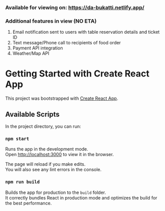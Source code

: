 ### Available for viewing on: https://da-bukatti.netlify.app/ 

### Additional features in view (NO ETA)

1. Email notification sent to users with table reservation details and ticket ID
2. Text message/Phone call to recipients of food order
3. Payment API integration
4. Weather/Map API

# Getting Started with Create React App

This project was bootstrapped with [Create React App](https://github.com/facebook/create-react-app).

## Available Scripts

In the project directory, you can run:

### `npm start`

Runs the app in the development mode.\
Open [http://localhost:3000](http://localhost:3000) to view it in the browser.

The page will reload if you make edits.\
You will also see any lint errors in the console.

### `npm run build`

Builds the app for production to the `build` folder.\
It correctly bundles React in production mode and optimizes the build for the best performance.


